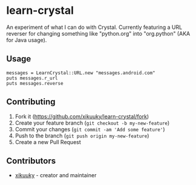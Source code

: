 # learn-crystal

An experiment of what I can do with Crystal. Currently featuring a URL reverser for changing something like "python.org" into "org.python" (AKA for Java usage).

## Usage
```crystal
messages = LearnCrystal::URL.new "messages.android.com"
puts messages.r_url
puts messages.reverse
```
## Contributing

1. Fork it (<https://github.com/xikuuky/learn-crystal/fork>)
2. Create your feature branch (`git checkout -b my-new-feature`)
3. Commit your changes (`git commit -am 'Add some feature'`)
4. Push to the branch (`git push origin my-new-feature`)
5. Create a new Pull Request

## Contributors

- [xikuuky](https://github.com/xikuuky) - creator and maintainer
